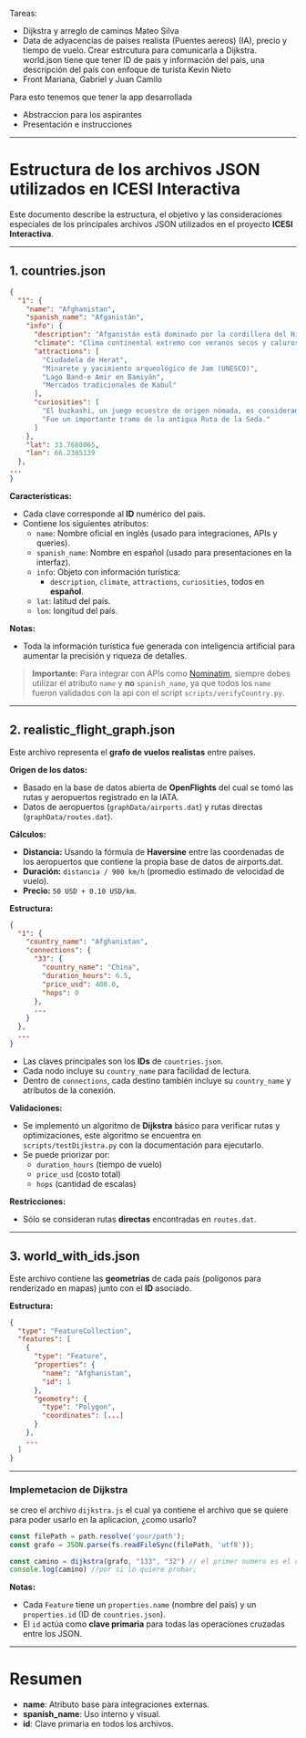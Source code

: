 Tareas:
- Dijkstra y arreglo de caminos
Mateo Silva
- Data de adyacencias de paises realista (Puentes aereos) (IA), precio y tiempo de vuelo. Crear estrcutura para comunicarla a Dijkstra. world.json tiene que tener ID de pais y información del pais, una descripción del país con enfoque de turista
Kevin Nieto
- Front
Mariana, Gabriel y Juan Camilo


Para esto tenemos que tener la app desarrollada
- Abstraccion para los aspirantes
- Presentación e instrucciones
---

# Estructura de los archivos JSON utilizados en ICESI Interactiva

Este documento describe la estructura, el objetivo y las consideraciones especiales de los principales archivos JSON utilizados en el proyecto **ICESI Interactiva**.

---

## 1. countries.json

```json
{
  "1": {
    "name": "Afghanistan",
    "spanish_name": "Afganistán",
    "info": {
      "description": "Afganistán está dominado por la cordillera del Hindu Kush y posee una historia que abarca imperios persas, mogoles y soviéticos.",
      "climate": "Clima continental extremo con veranos secos y calurosos e inviernos fríos; en las montañas las nevadas son abundantes.",
      "attractions": [
        "Ciudadela de Herat",
        "Minarete y yacimiento arqueológico de Jam (UNESCO)",
        "Lago Band‑e Amir en Bamiyán",
        "Mercados tradicionales de Kabul"
      ],
      "curiosities": [
        "El buzkashi, un juego ecuestre de origen nómada, es considerado el deporte nacional.",
        "Fue un importante tramo de la antigua Ruta de la Seda."
      ]
    },
    "lat": 33.7680065,
    "lon": 66.2385139
  },
...
}
```

**Características:**
- Cada clave corresponde al **ID** numérico del país.
- Contiene los siguientes atributos:
  - `name`: Nombre oficial en inglés (usado para integraciones, APIs y queries).
  - `spanish_name`: Nombre en español (usado para presentaciones en la interfaz).
  - `info`: Objeto con información turística:
    - `description`, `climate`, `attractions`, `curiosities`, todos en **español**.
  - `lat`: latitud del país.
  - `lon`: longitud del país.


**Notas:**
- Toda la información turística fue generada con inteligencia artificial para aumentar la precisión y riqueza de detalles.

> **Importante:** Para integrar con APIs como [Nominatim](https://nominatim.openstreetmap.org/), siempre debes utilizar el atributo `name` y **no** `spanish_name`, ya que todos los `name` fueron validados con la api con el script `scripts/verifyCountry.py`.

---

## 2. realistic_flight_graph.json

Este archivo representa el **grafo de vuelos realistas** entre países.

**Origen de los datos:**
- Basado en la base de datos abierta de **OpenFlights** del cual se tomó las rutas y aeropuertos registrado en la IATA.
- Datos de aeropuertos (`graphData/airports.dat`) y rutas directas (`graphData/routes.dat`).

**Cálculos:**
- **Distancia:** Usando la fórmula de **Haversine** entre las coordenadas de los aeropuertos que contiene la propia base de datos de airports.dat.
- **Duración:** `distancia / 900 km/h` (promedio estimado de velocidad de vuelo).
- **Precio:** `50 USD + 0.10 USD/km`.

**Estructura:**
```json
{
  "1": {
    "country_name": "Afghanistan",
    "connections": {
      "33": {
        "country_name": "China",
        "duration_hours": 6.5,
        "price_usd": 400.0,
        "hops": 0
      },
      ...
    }
  },
  ...
}
```

- Las claves principales son los **IDs** de `countries.json`.
- Cada nodo incluye su `country_name` para facilidad de lectura.
- Dentro de `connections`, cada destino también incluye su `country_name` y atributos de la conexión.

**Validaciones:**
- Se implementó un algoritmo de **Dijkstra** básico para verificar rutas y optimizaciones, este algoritmo se encuentra en `scripts/testDijkstra.py` con la documentación para ejecutarlo.
- Se puede priorizar por:
  - `duration_hours` (tiempo de vuelo)
  - `price_usd` (costo total)
  - `hops` (cantidad de escalas)

**Restricciones:**
- Sólo se consideran rutas **directas** encontradas en `routes.dat`.

---

## 3. world_with_ids.json

Este archivo contiene las **geometrías** de cada país (polígonos para renderizado en mapas) junto con el **ID** asociado.

**Estructura:**
```json
{
  "type": "FeatureCollection",
  "features": [
    {
      "type": "Feature",
      "properties": {
        "name": "Afghanistan",
        "id": 1
      },
      "geometry": {
        "type": "Polygon",
        "coordinates": [...]
      }
    },
    ...
  ]
}
```
---

### Implemetacion de Dijkstra

se creo el archivo `dijkstra.js` el cual ya contiene el archivo que se quiere para poder usarlo en la aplicacion, ¿como usarlo?

```js
const filePath = path.resolve('your/path');
const grafo = JSON.parse(fs.readFileSync(filePath, 'utf8'));

const camino = dijkstra(grafo, "133", "32") // el primer numero es el origen y el segundo el destino, revisa que esten en el grafo para probar;
console.log(camino) //por si lo quiere probar;
```

**Notas:**
- Cada `Feature` tiene un `properties.name` (nombre del país) y un `properties.id` (ID de `countries.json`).
- El `id` actúa como **clave primaria** para todas las operaciones cruzadas entre los JSON.

---

# Resumen
- **name**: Atributo base para integraciones externas.
- **spanish_name**: Uso interno y visual.
- **id**: Clave primaria en todos los archivos.

